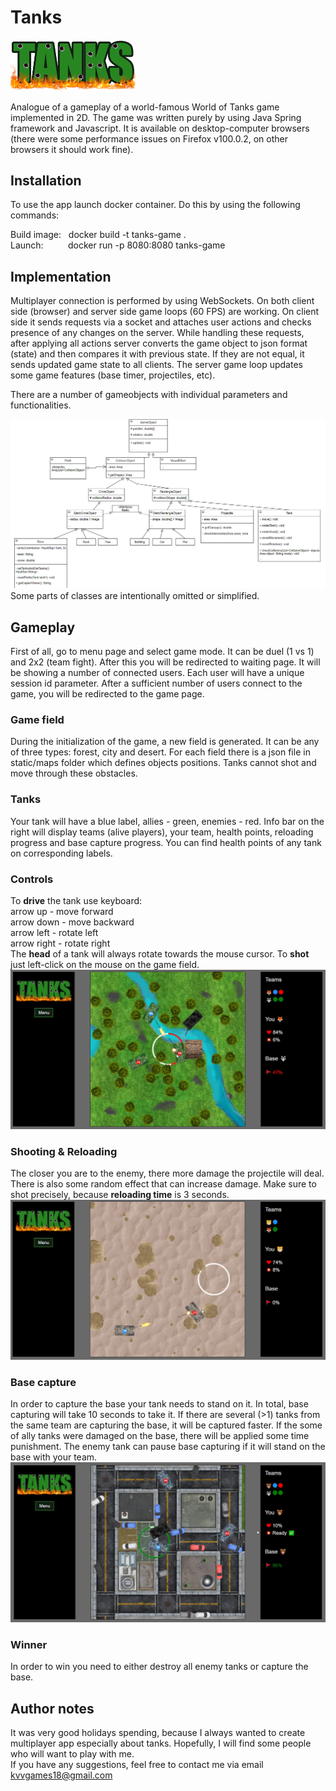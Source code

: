 # Tanks
<img src="https://github.com/vladimirKa002/tanks-game/blob/main/src/main/resources/static/graphics/logo.png" width="200" title="logo">

Analogue of a gameplay of a world-famous World of Tanks game implemented in 2D.
The game was written purely by using Java Spring framework and Javascript. 
It is available on desktop-computer browsers (there were some performance 
issues on Firefox v100.0.2, on other browsers it should work fine).

## Installation
To use the app launch docker container. Do this by using the following commands:

Build image:&nbsp;&nbsp; docker build -t tanks-game .  
Launch:&nbsp;&nbsp;&nbsp;&nbsp;&nbsp;
&nbsp;&nbsp;&nbsp; docker run -p 8080:8080 tanks-game

## Implementation
Multiplayer connection is performed by using WebSockets. On both client side (browser)
and server side game loops (60 FPS) are working. On client side it sends requests via a socket
and attaches user actions and checks presence of any changes on the server.
While handling these requests, after applying all actions server converts 
the game object to json format (state) and then compares it with previous state. If they 
are not equal, it sends updated game state to all clients. The server game loop updates some game
features (base timer, projectiles, etc).

There are a number of gameobjects with individual parameters and functionalities.

![UML](readme/uml.png?raw=true "Simplified UML for Game classes")
Some parts of classes are intentionally omitted or simplified.

## Gameplay
First of all, go to menu page and select game mode. It can be duel (1 vs 1)
and 2x2 (team fight). After this you will be redirected to waiting page. It 
will be showing a number of connected users. Each user will have 
a unique session id parameter. After a sufficient number of users connect 
to the game, you will be redirected to the game page.

### Game field
During the initialization of the game, a new field is generated. It can
be any of three types: forest, city and desert. For each field there 
is a json file in static/maps folder which defines objects positions.
Tanks cannot shot and move through these obstacles.

### Tanks
Your tank will have a blue label, allies - green, enemies - red. Info bar on the 
right will display teams (alive players), your team, health points,
reloading progress and base capture progress. You can find health points of any
tank on corresponding labels.

### Controls
To **drive** the tank use keyboard:  
arrow up - move forward  
arrow down - move backward  
arrow left - rotate left  
arrow right - rotate right  
The **head** of a tank will always rotate towards the mouse cursor. To 
**shot** just left-click on the mouse on the game field.
![game2](readme/game2.png?raw=true "Forest")

### Shooting & Reloading
The closer you are to the enemy, there more damage the projectile will deal.
There is also some random effect that can increase damage. Make sure to shot
precisely, because **reloading time** is 3 seconds.
![game1](readme/game1.png?raw=true "Desert")

### Base capture
In order to capture the base your tank needs to stand on it. In total,
base capturing will take 10 seconds to take it. If there are several (>1) tanks from
the same team are capturing the base, it will be captured faster.
If the some of ally tanks were damaged on the base, there will be applied 
some time punishment. The enemy tank can pause base capturing if it will 
stand on the base with your team.
![game3](readme/game3.png?raw=true "City")

### Winner
In order to win you need to either destroy all enemy tanks or capture the base.

## Author notes
It was very good holidays spending, because I always 
wanted to create multiplayer app especially about tanks. Hopefully, I will find 
some people who will want to play with me.  
If you have any suggestions, feel free to contact me via email kvvgames18@gmail.com